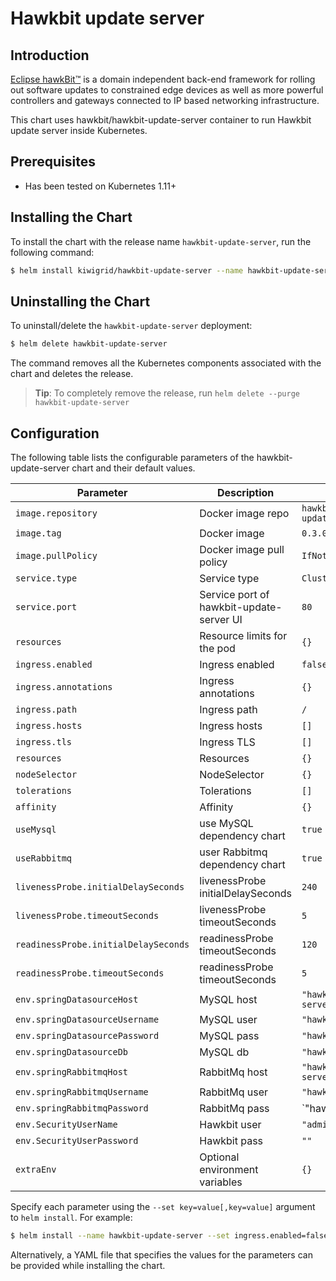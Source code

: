 # Hawkbit update server

## Introduction

[Eclipse hawkBit™](https://www.eclipse.org/hawkbit/) is a domain independent back-end framework for rolling out software updates to constrained edge devices as well as more powerful controllers and gateways connected to IP based networking infrastructure.

This chart uses hawkbit/hawkbit-update-server container to run Hawkbit update server inside Kubernetes.

## Prerequisites

-   Has been tested on Kubernetes 1.11+

## Installing the Chart

To install the chart with the release name `hawkbit-update-server`, run the following command:

```bash
$ helm install kiwigrid/hawkbit-update-server --name hawkbit-update-server
```

## Uninstalling the Chart

To uninstall/delete the `hawkbit-update-server` deployment:

```bash
$ helm delete hawkbit-update-server
```

The command removes all the Kubernetes components associated with the chart and deletes the release.

> **Tip**: To completely remove the release, run `helm delete --purge hawkbit-update-server`

## Configuration

The following table lists the configurable parameters of the hawkbit-update-server chart and their default values.

| Parameter                                  | Description                               | Default                            |
| ------------------------------------------ | ----------------------------------------- | ---------------------------------- |
| `image.repository`                         | Docker image repo                         | `hawkbit/hawkbit-update-server`    |
| `image.tag`                                | Docker image                              | `0.3.0M2-mysql`                    |
| `image.pullPolicy`                         | Docker image pull policy                  | `IfNotPresent`                     |
| `service.type`                             | Service type                              | `ClusterIP`                        |
| `service.port`                             | Service port of hawkbit-update-server UI  | `80`                               |
| `resources`                                | Resource limits for the pod               | `{}`                               |
| `ingress.enabled`                          | Ingress enabled                           | `false`                            |
| `ingress.annotations`                      | Ingress annotations                       | `{}`                               |
| `ingress.path`                             | Ingress path                              | `/`                                |
| `ingress.hosts`                            | Ingress hosts                             | `[]`                               |
| `ingress.tls`                              | Ingress TLS                               | `[]`                               |
| `resources`                                | Resources                                 | `{}`                               |
| `nodeSelector`                             | NodeSelector                              | `{}`                               |
| `tolerations`                              | Tolerations                               | `[]`                               |
| `affinity`                                 | Affinity                                  | `{}`                               |
| `useMysql`                                 | use MySQL dependency chart                | `true`                             |
| `useRabbitmq`                              | user Rabbitmq dependency chart            | `true`                             |
| `livenessProbe.initialDelaySeconds`        | livenessProbe initialDelaySeconds         | `240`                              |
| `livenessProbe.timeoutSeconds`             | livenessProbe timeoutSeconds              | `5`                                |
| `readinessProbe.initialDelaySeconds`       | readinessProbe timeoutSeconds             | `120`                              |
| `readinessProbe.timeoutSeconds`            | readinessProbe timeoutSeconds             | `5`                                |
| `env.springDatasourceHost`                 | MySQL host                                | `"hawkbit-update-server-mysql"`    |
| `env.springDatasourceUsername`             | MySQL user                                | `"hawkbit"`                        |
| `env.springDatasourcePassword`             | MySQL pass                                | `"hawkbit"`                        |
| `env.springDatasourceDb`                   | MySQL db                                  | `"hawkbit"`                        |
| `env.springRabbitmqHost`                   | RabbitMq host                             | `"hawkbit-update-server-rabbitmq"` |
| `env.springRabbitmqUsername`               | RabbitMq user                             | `"hawkbit"`                        |
| `env.springRabbitmqPassword`               | RabbitMq pass                             | `"hawkbit"                         |
| `env.SecurityUserName`                     | Hawkbit user                              | `"admin"`                          |
| `env.SecurityUserPassword`                 | Hawkbit pass                              | `""`                               |
| `extraEnv`                                 | Optional environment variables            | `{}`              


Specify each parameter using the `--set key=value[,key=value]` argument to `helm install`. For example:

```bash
$ helm install --name hawkbit-update-server --set ingress.enabled=false kiwigrid/hawkbit-update-server
```

Alternatively, a YAML file that specifies the values for the parameters can be provided while installing the chart.
